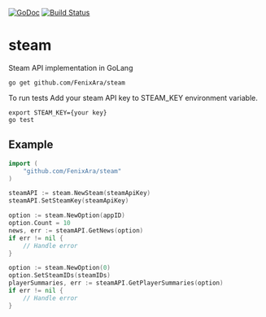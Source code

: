 [![GoDoc](https://godoc.org/github.com/FenixAra/steam?status.svg)](https://godoc.org/github.com/FenixAra/steam)
[![Build Status](https://circleci.com/gh/FenixAra/steam.svg?&style=shield&circle-token=c211e261b26185d0ca7a2efd05b61bf39bdb177a)](https://circleci.com/gh/FenixAra/steam.svg?&style=shield&circle-token=c211e261b26185d0ca7a2efd05b61bf39bdb177a)

# steam

Steam API implementation in GoLang


    go get github.com/FenixAra/steam

To run tests Add your steam API key to STEAM_KEY environment variable.

    export STEAM_KEY={your key}
    go test


Example
-------

```go
import (
	"github.com/FenixAra/steam"
)

steamAPI := steam.NewSteam(steamApiKey)
steamAPI.SetSteamKey(steamApiKey)

option := steam.NewOption(appID)
option.Count = 10
news, err := steamAPI.GetNews(option)
if err != nil {
	// Handle error
}

option := steam.NewOption(0)
option.SetSteamIDs(steamIDs)
playerSummaries, err := steamAPI.GetPlayerSummaries(option)
if err != nil {
	// Handle error
}

```
